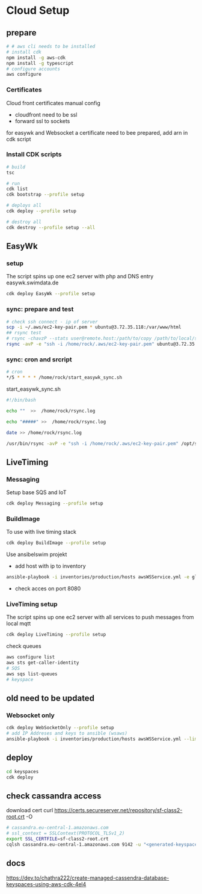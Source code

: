 # Cloud Setup

## prepare

``` bash
# # aws cli needs to be installed
# install cdk
npm install -g aws-cdk
npm install -g typescript
# configure accounts
aws configure
```

### Certificates

Cloud front certificates manual config  

* cloudfront need to be ssl
* forward ssl to sockets
  
for easywk and Websocket a certificate need to bee prepared, add arn in cdk script

### Install CDK scripts

```bash
# build
tsc

# run
cdk list
cdk bootstrap --profile setup

# deploys all
cdk deploy --profile setup

# destroy all
cdk destroy --profile setup --all
```

## EasyWk

### setup

The script spins up one ec2 server with php and DNS entry easywk.swimdata.de

```bash
cdk deploy EasyWk --profile setup
```

### sync: prepare and test

```bash
# check ssh connect - ip of server
scp -i ~/.aws/ec2-key-pair.pem * ubuntu@3.72.35.118:/var/www/html
## rsync test
# rsync -chavzP --stats user@remote.host:/path/to/copy /path/to/local/storage
rsync -avP -e "ssh -i /home/rock/.aws/ec2-key-pair.pem" ubuntu@3.72.35.118:/var/www/html /opt/shared/lenex/sad/live
```

### sync: cron and srcript

```bash
# cron
*/5 * * * * /home/rock/start_easywk_sync.sh
```

start_easywk_sync.sh

```bash
#!/bin/bash

echo ""  >>  /home/rock/rsync.log

echo "#####" >>  /home/rock/rsync.log

date >> /home/rock/rsync.log

/usr/bin/rsync -avP -e "ssh -i /home/rock/.aws/ec2-key-pair.pem" /opt/shared/lenex/sad/live/* ubuntu@3.72.35.118:/var/www/html >> /home/rock/rsync.log
```

## LiveTiming

### Messaging

Setup base SQS and IoT

```bash
cdk deploy Messaging --profile setup
```

### BuildImage

To use with live timing stack

```bash
cdk deploy BuildImage --profile setup
```

Use ansibelswim projekt

* add host with ip to inventory

```bash
ansible-playbook -i inventories/production/hosts awsWSService.yml -e global_clean_all=true --limit=wsaws
```

* check acces on port 8080

### LiveTiming setup

The script spins up one ec2 server with all services to push messages from local mqtt

```bash
cdk deploy LiveTiming --profile setup
```

check queues

```bash
aws configure list
aws sts get-caller-identity
# SQS
aws sqs list-queues
# keyspace
```

## old need to be updated

### Websocket only

```bash
cdk deploy WebSocketOnly --profile setup
# add IP Addreses and keys to ansible (wsaws)
ansible-playbook -i inventories/production/hosts awsWSService.yml --limit=wsaws -e global_clean_all=true
```

## deploy

```bash
cd keyspaces
cdk deploy
```

## check cassandra access

download cert curl https://certs.secureserver.net/repository/sf-class2-root.crt -O

```bash
# cassandra.eu-central-1.amazonaws.com
# ssl_context = SSLContext(PROTOCOL_TLSv1_2)
export SSL_CERTFILE=sf-class2-root.crt
cqlsh cassandra.eu-central-1.amazonaws.com 9142 -u "<generated-keyspace-useranme>" -p "<generated-keyspace-password>" --ssl --ssl_context PROTOCOL_TLSv1_2
```

## docs

<https://dev.to/chathra222/create-managed-cassendra-database-keyspaces-using-aws-cdk-4el4>
